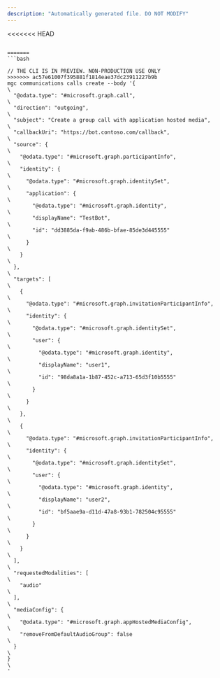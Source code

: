 ```yaml
---
description: "Automatically generated file. DO NOT MODIFY"
---
```


<<<<<<< HEAD
```cli

=======
```bash

// THE CLI IS IN PREVIEW. NON-PRODUCTION USE ONLY
>>>>>>> ac57e61007f395881f1814eae37dc23911227b9b
mgc communications calls create --body '{\
  "@odata.type": "#microsoft.graph.call",\
  "direction": "outgoing",\
  "subject": "Create a group call with application hosted media",\
  "callbackUri": "https://bot.contoso.com/callback",\
  "source": {\
    "@odata.type": "#microsoft.graph.participantInfo",\
    "identity": {\
      "@odata.type": "#microsoft.graph.identitySet",\
      "application": {\
        "@odata.type": "#microsoft.graph.identity",\
        "displayName": "TestBot",\
        "id": "dd3885da-f9ab-486b-bfae-85de3d445555"\
      }\
    }\
  },\
  "targets": [\
    {\
      "@odata.type": "#microsoft.graph.invitationParticipantInfo",\
      "identity": {\
        "@odata.type": "#microsoft.graph.identitySet",\
        "user": {\
          "@odata.type": "#microsoft.graph.identity",\
          "displayName": "user1",\
          "id": "98da8a1a-1b87-452c-a713-65d3f10b5555"\
        }\
      }\
    },\
    {\
      "@odata.type": "#microsoft.graph.invitationParticipantInfo",\
      "identity": {\
        "@odata.type": "#microsoft.graph.identitySet",\
        "user": {\
          "@odata.type": "#microsoft.graph.identity",\
          "displayName": "user2",\
          "id": "bf5aae9a-d11d-47a8-93b1-782504c95555"\
        }\
      }\
    }\
  ],\
  "requestedModalities": [\
    "audio"\
  ],\
  "mediaConfig": {\
    "@odata.type": "#microsoft.graph.appHostedMediaConfig",\
    "removeFromDefaultAudioGroup": false\
  }\
}\
'

```
